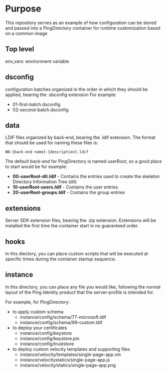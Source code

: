 # Purpose
This repository serves as an example of how configuration can be stored and passed into a PingDirectory container for runtime customization based on a common image

## Top level
env_vars: environment variable

## dsconfig
configuration batches organized in the order in which they should be applied, bearing the .dsconfig extension
For example:
  - 01-first-batch.dsconfig
  - 02-second-batch.dsconfig

## data
LDIF files organized by back-end, bearing the .ldif extension.  The format that should be used for 
naming these files is:

   `NN-{back-end name}-{description}.ldif`

The default back-end for PingDirectory is named userRoot, so a good place to start would be for example:
 - **00-userRoot-dit.ldif** - Contains the entries used to create the skeleton Directory Information Tree (dit)
 - **10-userRoot-users.ldif** - Contains the user entries
 - **20-userRoot-groups.ldif** - Contains the group entries

## extensions
Server SDK extension files, bearing the .zip extension.
Extensions will be installed the first time the container start in no guaranteed order.

## hooks
In this diectory, you can place custom scripts that will be executed at specific times during the container startup sequence.

## instance
In this directory, you can place any file you would like, following the normal layout of the Ping Identity product that the server-profile is intended for.

For example, for PingDirectory:
  - to apply custom schema
    - instance/config/schema/77-microsoft.ldif
    - instance/config/schema/99-custom.ldif
  - to deploy your certificates
    - instance/config/keystore
    - instance/config/keystore.pin
    - instance/config/truststore
  - to deploy custom velocity templates and supporting files
    - instance/velocity/templates/single-page-app.vm
    - instance/velocitystatics/single-page-app.js
    - instance/velocity/statics/single-page-app.png

